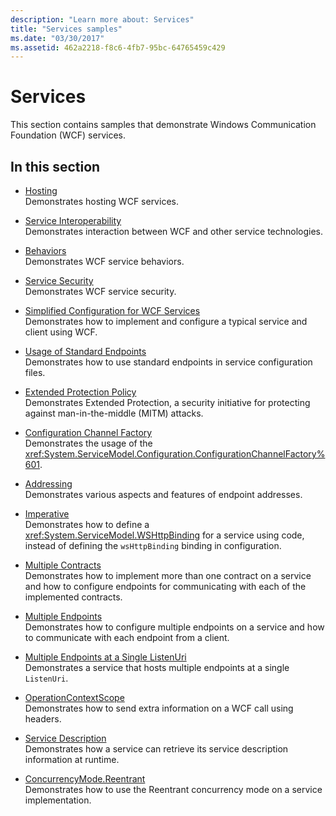 ```yaml
---
description: "Learn more about: Services"
title: "Services samples"
ms.date: "03/30/2017"
ms.assetid: 462a2218-f8c6-4fb7-95bc-64765459c429
---
```

# Services

This section contains samples that demonstrate Windows Communication Foundation (WCF) services.

## In this section

- [Hosting](../feature-details/hosting.md)\
Demonstrates hosting WCF services.

- [Service Interoperability](service-interoperability.md)\
Demonstrates interaction between WCF and other service technologies.

- [Behaviors](behaviors.md)\
Demonstrates WCF service behaviors.

- [Service Security](service-security.md)\
Demonstrates WCF service security.

- [Simplified Configuration for WCF Services](simplified-configuration-for-wcf-services.md)\
Demonstrates how to implement and configure a typical service and client using WCF.

- [Usage of Standard Endpoints](usage-of-standard-endpoints.md)\
Demonstrates how to use standard endpoints in service configuration files.

- [Extended Protection Policy](extended-protection-policy.md)\
Demonstrates Extended Protection, a security initiative for protecting against man-in-the-middle (MITM) attacks.

- [Configuration Channel Factory](configuration-channel-factory.md)\
Demonstrates the usage of the <xref:System.ServiceModel.Configuration.ConfigurationChannelFactory%601>.

- [Addressing](addressing.md)\
Demonstrates various aspects and features of endpoint addresses.

- [Imperative](imperative.md)\
Demonstrates how to define a <xref:System.ServiceModel.WSHttpBinding> for a service using code, instead of defining the `wsHttpBinding` binding in configuration.

- [Multiple Contracts](multiple-contracts.md)\
Demonstrates how to implement more than one contract on a service and how to configure endpoints for communicating with each of the implemented contracts.

- [Multiple Endpoints](multiple-endpoints.md)\
Demonstrates how to configure multiple endpoints on a service and how to communicate with each endpoint from a client.

- [Multiple Endpoints at a Single ListenUri](multiple-endpoints-at-a-single-listenuri.md)\
Demonstrates a service that hosts multiple endpoints at a single `ListenUri`.

- [OperationContextScope](operationcontextscope.md)\
Demonstrates how to send extra information on a WCF call using headers.

- [Service Description](service-description.md)\
Demonstrates how a service can retrieve its service description information at runtime.

- [ConcurrencyMode.Reentrant](concurrencymode-reentrant.md)\
Demonstrates how to use the Reentrant concurrency mode on a service implementation.
